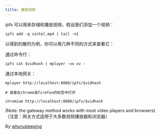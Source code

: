 ```yaml
---
title: 播放视频
---
```


ipfs 可以用来存储和播放视频，假设我们添加一个视频：

```
ipfs add -q sintel.mp4 | tail -n1
```

以得到的散列为例，你可以用几种不同的方式来查看它：

通过命令行：
```
ipfs cat $vidhash | mplayer -vo xv -
```

通过本地网关：
```
mplayer http://localhost:8080/ipfs/$vidhash

# 或者在chrome或firefox的标签中打开

chromium http://localhost:8080/ipfs/$vidhash
```
(Note: the gateway method works with most video players and browsers)
（注意：网关方式适用于大多数视频播放器和浏览器）

By [whyrusleeping](http://github.com/whyrusleeping)
